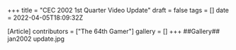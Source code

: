 +++
title = "CEC 2002 1st Quarter Video Update"
draft = false
tags = []
date = 2022-04-05T18:09:32Z

[Article]
contributors = ["The 64th Gamer"]
gallery = []
+++
##Gallery##
<gallery>
jan2002 update.jpg
</gallery>